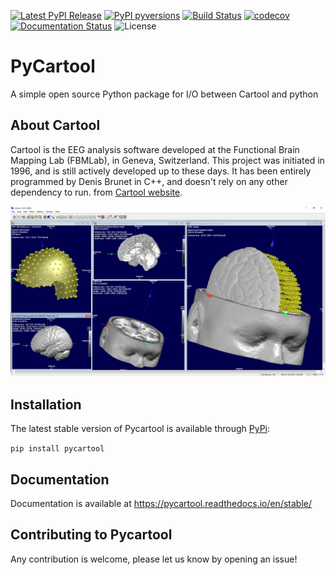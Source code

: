 [![Latest PyPI Release](https://img.shields.io/pypi/v/pycartool.svg)](https://pypi.org/project/pycartool/)
[![PyPI pyversions](https://img.shields.io/pypi/pyversions/pycartool.svg)](https://pypi.python.org/pypi/pycartool/)
[![Build Status](https://dev.azure.com/vferat/pycartool/_apis/build/status/Functional-Brain-Mapping-Laboratory.PyCartool?branchName=main)](https://dev.azure.com/vferat/pycartool/_build/latest?definitionId=5&branchName=main)
[![codecov](https://codecov.io/gh/Functional-Brain-Mapping-Laboratory/PyCartool/branch/master/graph/badge.svg?token=3TeUfaAmXd)](https://codecov.io/gh/Functional-Brain-Mapping-Laboratory/PyCartool)
[![Documentation Status](https://readthedocs.org/projects/pycartool/badge/?version=latest)](https://pycartool.readthedocs.io/en/latest/?badge=latest)
![License](https://img.shields.io/badge/license-BSD-green.svg)

# PyCartool
A simple open source Python package for I/O between Cartool and python

## About Cartool
Cartool is the EEG analysis software developed at the Functional Brain Mapping Lab (FBMLab), in Geneva, Switzerland. This project was initiated in 1996, and is still actively developed up to these days. It has been entirely programmed by Denis Brunet in C++, and doesn't rely on any other dependency to run.
from [Cartool website](https://sites.google.com/site/cartoolcommunity/about).

![alt text](./docs/_static//img/Cartool.PNG "Cartool")

## Installation

The latest stable version of Pycartool is available through [PyPi](https://pypi.org/project/pycartool/):

`pip install pycartool`

## Documentation

Documentation is available at <https://pycartool.readthedocs.io/en/stable/>

## Contributing to Pycartool

Any contribution is welcome, please let us know by opening an issue!
